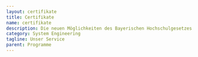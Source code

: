 ```yaml
---
layout: certifikate
title: Certifikate
name: certifikate
description: Die neuen Möglichkeiten des Bayerischen Hochschulgesetzes nutzend, bietet die Universität der Bundeswehr München das so genannte Modulstudium an. 
category: System Engineering
tagline: Unser Service
parent: Programme
---
```

